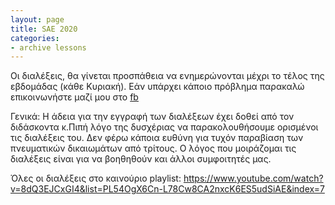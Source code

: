 ```yaml
---
layout: page
title: SAE 2020
categories: 
- archive lessons
---
```


Οι διαλέξεις, θα γίνεται προσπάθεια να ενημερώνονται μέχρι το τέλος της εβδομάδας (κάθε Κυριακή).
Εάν υπάρχει κάποιο πρόβλημα παρακαλώ επικοινωνήστε μαζί μου στο [fb](https://www.facebook.com/stelios.lagaras/)

Γενικά: H άδεια για την εγγραφή των διαλέξεων έχει δοθεί από τον διδάσκοντα κ.Πιπή λόγο της δυσχέριας να παρακολουθήσουμε ορισμένοι τις διαλέξεις του. Δεν φέρω κάποια ευθύνη για τυχόν παραβίαση των πνευματικών δικαιωμάτων από τρίτους. Ο λόγος που μοιράζομαι τις διαλέξεις είναι για να βοηθηθούν και άλλοι συμφοιτητές μας.

Όλες οι διαλέξεις στο καινούριο playlist: https://www.youtube.com/watch?v=8dQ3EJCxGI4&list=PL54OgX6Cn-L78Cw8CA2nxcK6ES5udSiAE&index=7